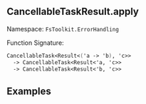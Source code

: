 ## CancellableTaskResult.apply

Namespace: `FsToolkit.ErrorHandling`

Function Signature:

```fsharp
CancellableTask<Result<('a -> 'b), 'c>>
  -> CancellableTask<Result<'a, 'c>>
  -> CancellableTask<Result<'b, 'c>>
```

## Examples
